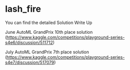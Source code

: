 # lash_fire

You can find the detailed Solution Write Up

June AutoML GrandPrix 10th place solution (https://www.kaggle.com/competitions/playground-series-s4e6/discussion/511712)

July AutoML GrandPrix 7th place solution (https://www.kaggle.com/competitions/playground-series-s4e7/discussion/517079)

